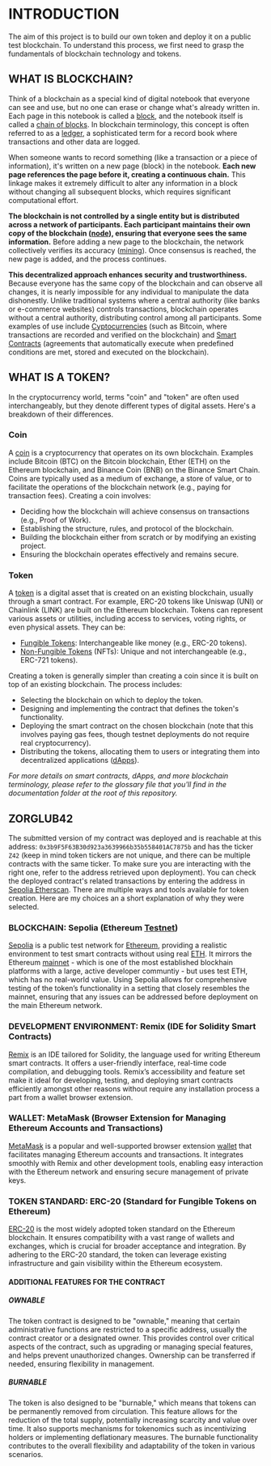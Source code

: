 # INTRODUCTION

The aim of this project is to build our own token and deploy it on a public test blockchain. To understand this process, we first need to grasp the fundamentals of blockchain technology and tokens.

## WHAT IS BLOCKCHAIN?

Think of a blockchain as a special kind of digital notebook that everyone can see and use, but no one can erase or change what's already written in. Each page in this notebook is called a [block](./documentation/glossary.md#block), and the notebook itself is called a [chain of blocks](./documentation/glossary.md#blockchain). In blockchain terminology, this concept is often referred to as a [ledger](./documentation/glossary.md#ledger), a sophisticated term for a record book where transactions and other data are logged.

When someone wants to record something (like a transaction or a piece of information), it's written on a new page (block) in the notebook. **Each new page references the page before it, creating a continuous chain.** This linkage makes it extremely difficult to alter any information in a block without changing all subsequent blocks, which requires significant computational effort.

**The blockchain is not controlled by a single entity but is distributed across a network of participants. Each participant maintains their own copy of the blockchain ([node](./documentation/glossary.md#node)), ensuring that everyone sees the same information.** Before adding a new page to the blockchain, the network collectively verifies its accuracy ([mining](./documentation/glossary.md#miner)). Once consensus is reached, the new page is added, and the process continues.

**This decentralized approach enhances security and trustworthiness.** Because everyone has the same copy of the blockchain and can observe all changes, it is nearly impossible for any individual to manipulate the data dishonestly. Unlike traditional systems where a central authority (like banks or e-commerce websites) controls transactions, blockchain operates without a central authority, distributing control among all participants. Some examples of use include [Cyptocurrencies](./documentation/glossary.md#crypto) (such as Bitcoin, where transactions are recorded and verified on the blockchain) and [Smart Contracts](./documentation/glossary.md#smart-contract) (agreements that automatically execute when predefined conditions are met, stored and executed on the blockchain).

## WHAT IS A TOKEN?

In the cryptocurrency world, terms "coin" and "token" are often used interchangeably, but they denote different types of digital assets. Here's a breakdown of their differences.

### Coin
A [coin](./documentation/glossary.md#coin) is a cryptocurrency that operates on its own blockchain. Examples include Bitcoin (BTC) on the Bitcoin blockchain, Ether (ETH) on the Ethereum blockchain, and Binance Coin (BNB) on the Binance Smart Chain. Coins are typically used as a medium of exchange, a store of value, or to facilitate the operations of the blockchain network (e.g., paying for transaction fees). Creating a coin involves:
- Deciding how the blockchain will achieve consensus on transactions (e.g., Proof of Work).
- Establishing the structure, rules, and protocol of the blockchain.
- Building the blockchain either from scratch or by modifying an existing project.
- Ensuring the blockchain operates effectively and remains secure.

### Token
A [token](./documentation/glossary.md#token) is a digital asset that is created on an existing blockchain, usually through a smart contract. For example, ERC-20 tokens like Uniswap (UNI) or Chainlink (LINK) are built on the Ethereum blockchain. Tokens can represent various assets or utilities, including access to services, voting rights, or even physical assets. They can be:
- <ins>Fungible Tokens</ins>: Interchangeable like money (e.g., ERC-20 tokens).
- <ins>Non-Fungible Tokens</ins> (NFTs): Unique and not interchangeable (e.g., ERC-721 tokens).

Creating a token is generally simpler than creating a coin since it is built on top of an existing blockchain. The process includes:
- Selecting the blockchain on which to deploy the token.
- Designing and implementing the contract that defines the token's functionality.
- Deploying the smart contract on the chosen blockchain (note that this involves paying gas fees, though testnet deployments do not require real cryptocurrency).
- Distributing the tokens, allocating them to users or integrating them into decentralized applications ([dApps](./documentation/glossary.md#dapp)).

_For more details on smart contracts, dApps, and more blockchain terminology, please refer to the glossary file that you'll find in the documentation folder at the root of this repository._

## ZORGLUB42

The submitted version of my contract was deployed and is reachable at this address: `0x3b9F5F63B30d923a3639966b35b558401AC7875b` and has the ticker `Z42` (keep in mind token tickers are not unique, and there can be multiple contracts with the same ticker. To make sure you are interacting with the right one, refer to the address retrieved upon deployment).
You can check the deployed contract's related transactions by entering the address in [Sepolia Etherscan](https://sepolia.etherscan.io/). 
There are multiple ways and tools available for token creation. Here are my choices an a short explanation of why they were selected.

### BLOCKCHAIN: Sepolia (Ethereum [Testnet](./documentation/glossary.md#testnet))

[Sepolia](./documentation/glossary.md#sepolia) is a public test network for [Ethereum](./documentation/glossary.md#ethereum), providing a realistic environment to test smart contracts without using real [ETH](./documentation/glossary.md#ether). It mirrors the Ethereum [mainnet](./documentation/glossary.md#mainnet) - which is one of the most established blockhain platforms with a large, active developer communtiy - but uses test ETH, which has no real-world value. Using Sepolia allows for comprehensive testing of the token’s functionality in a setting that closely resembles the mainnet, ensuring that any issues can be addressed before deployment on the main Ethereum network. 

### DEVELOPMENT ENVIRONMENT: Remix (IDE for Solidity Smart Contracts)

[Remix](./documentation/glossary.md#remix) is an IDE tailored for Solidity, the language used for writing Ethereum smart contracts. It offers a user-friendly interface, real-time code compilation, and debugging tools. Remix’s accessibility and feature set make it ideal for developing, testing, and deploying smart contracts efficiently amongst other reasons without require any installation process a part from a wallet browser extension.

### WALLET: MetaMask (Browser Extension for Managing Ethereum Accounts and Transactions)

[MetaMask](./documentation/glossary.md#metamask) is a popular and well-supported browser extension [wallet](./documentation/glossary.md#wallet) that facilitates managing Ethereum accounts and transactions. It integrates smoothly with Remix and other development tools, enabling easy interaction with the Ethereum network and ensuring secure management of private keys.

### TOKEN STANDARD: ERC-20 (Standard for Fungible Tokens on Ethereum)
[ERC-20](./documentation/glossary.md#erc-20) is the most widely adopted token standard on the Ethereum blockchain. It ensures compatibility with a vast range of wallets and exchanges, which is crucial for broader acceptance and integration. By adhering to the ERC-20 standard, the token can leverage existing infrastructure and gain visibility within the Ethereum ecosystem.

#### ADDITIONAL FEATURES FOR THE CONTRACT 

##### OWNABLE
The token contract is designed to be "ownable," meaning that certain administrative functions are restricted to a specific address, usually the contract creator or a designated owner. This provides control over critical aspects of the contract, such as upgrading or managing special features, and helps prevent unauthorized changes. Ownership can be transferred if needed, ensuring flexibility in management.

##### BURNABLE
The token is also designed to be "burnable," which means that tokens can be permanently removed from circulation. This feature allows for the reduction of the total supply, potentially increasing scarcity and value over time. It also supports mechanisms for tokenomics such as incentivizing holders or implementing deflationary measures. The burnable functionality contributes to the overall flexibility and adaptability of the token in various scenarios.


